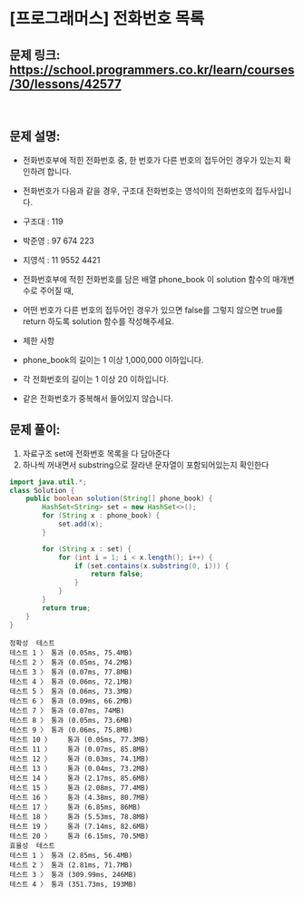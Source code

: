# [프로그래머스] 전화번호 목록

## 문제 링크: https://school.programmers.co.kr/learn/courses/30/lessons/42577
</br>

## 문제 설명:

- 전화번호부에 적힌 전화번호 중, 한 번호가 다른 번호의 접두어인 경우가 있는지 확인하려 합니다.
-  전화번호가 다음과 같을 경우, 구조대 전화번호는 영석이의 전화번호의 접두사입니다.

- 구조대 : 119
- 박준영 : 97 674 223
- 지영석 : 11 9552 4421
-  전화번호부에 적힌 전화번호를 담은 배열 phone_book 이 solution 함수의 매개변수로 주어질 때, 
- 어떤 번호가 다른 번호의 접두어인 경우가 있으면 false를 그렇지 않으면 true를 return 하도록 solution 함수를 작성해주세요.
-   제한 사항
-   phone_book의 길이는 1 이상 1,000,000 이하입니다.
-   각 전화번호의 길이는 1 이상 20 이하입니다.
-   같은 전화번호가 중복해서 들어있지 않습니다.

## 문제 풀이:
1. 자료구조 set에 전화번호 목록을 다 담아준다
2. 하나씩 꺼내면서 substring으로 잘라낸 문자열이 포함되어있는지 확인한다


```java
import java.util.*;
class Solution {
    public boolean solution(String[] phone_book) {
        HashSet<String> set = new HashSet<>();
        for (String x : phone_book) {
            set.add(x);
        }

        for (String x : set) {
            for (int i = 1; i < x.length(); i++) {
                if (set.contains(x.substring(0, i))) {
                    return false;
                }
            }
        }
        return true;
    }
}
```
```text
정확성  테스트
테스트 1 〉	통과 (0.05ms, 75.4MB)
테스트 2 〉	통과 (0.05ms, 74.2MB)
테스트 3 〉	통과 (0.07ms, 77.8MB)
테스트 4 〉	통과 (0.06ms, 72.1MB)
테스트 5 〉	통과 (0.06ms, 73.3MB)
테스트 6 〉	통과 (0.09ms, 66.2MB)
테스트 7 〉	통과 (0.07ms, 74MB)
테스트 8 〉	통과 (0.05ms, 73.6MB)
테스트 9 〉	통과 (0.06ms, 75.8MB)
테스트 10 〉	통과 (0.05ms, 77.3MB)
테스트 11 〉	통과 (0.07ms, 85.8MB)
테스트 12 〉	통과 (0.03ms, 74.1MB)
테스트 13 〉	통과 (0.04ms, 73.2MB)
테스트 14 〉	통과 (2.17ms, 85.6MB)
테스트 15 〉	통과 (2.08ms, 77.4MB)
테스트 16 〉	통과 (4.38ms, 80.7MB)
테스트 17 〉	통과 (6.85ms, 86MB)
테스트 18 〉	통과 (5.53ms, 78.8MB)
테스트 19 〉	통과 (7.14ms, 82.6MB)
테스트 20 〉	통과 (6.15ms, 70.5MB)
효율성  테스트
테스트 1 〉	통과 (2.85ms, 56.4MB)
테스트 2 〉	통과 (2.81ms, 71.7MB)
테스트 3 〉	통과 (309.99ms, 246MB)
테스트 4 〉	통과 (351.73ms, 193MB)
```